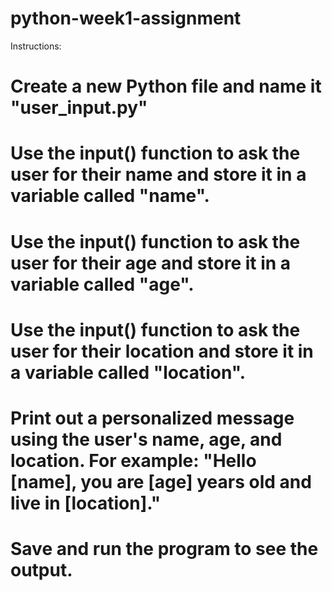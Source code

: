 # python-week1-assignment

Instructions:
# Create a new Python file and name it "user_input.py"
# Use the input() function to ask the user for their name and store it in a variable called "name".
# Use the input() function to ask the user for their age and store it in a variable called "age".
# Use the input() function to ask the user for their location and store it in a variable called "location".
# Print out a personalized message using the user's name, age, and location. For example: "Hello [name], you are [age] years old and live in [location]."
# Save and run the program to see the output.
